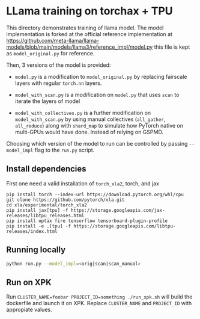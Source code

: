 # LLama training on torchax + TPU

This directory demonstrates training of llama model. The model implementation is forked
at the official reference implementation at https://github.com/meta-llama/llama-models/blob/main/models/llama3/reference_impl/model.py
this file is kept as `model_original.py` for reference.

Then, 3 versions of the model is provided: 

* `model.py` is a modification to `model_original.py` by replacing fairscale layers
with regular `torch.nn` layers.

* `model_with_scan.py` is a modification on `model.py` that uses `scan` to iterate
  the layers of model

* `model_with_collectives.py` is a further modification on `model_with_scan.py` by
  using manual collectives (`all_gather`, `all_reduce`) along with `shard_map` to simulate
  how PyTorch native on multi-GPUs would have done. Instead of relying on GSPMD.

Choosing which version of the model to run can be controlled by passing
`--model_impl` flag to the `run.py` script.


## Install dependencies

First one need a valid installation of `torch_xla2`, torch, and jax

```
pip install torch --index-url https://download.pytorch.org/whl/cpu
git clone https://github.com/pytorch/xla.git
cd xla/experimental/torch_xla2
pip install jax[tpu] -f https://storage.googleapis.com/jax-releases/libtpu_releases.html
pip install optax fire tensorflow tensorboard-plugin-profile
pip install -e .[tpu] -f https://storage.googleapis.com/libtpu-releases/index.html
```

## Running locally

```bash
python run.py --model_impl=<orig|scan|scan_manual>
```

## Run on XPK


Run `CLUSTER_NAME=foobar PROJECT_ID=something ./run_xpk.sh` will build the dockerfile and launch it on XPK.
Replace `CLUSTER_NAME` and `PROJECT_ID` with appropiate values.
